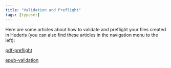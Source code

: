 ```yaml
---
title: "Validation and Preflight"
tags: [typeset]
---
```

 
<html><body><section data-type="chapter" class="hsecchapter" data-hederis-type="hsecchapter" id="intro-validation" data-pi-attrs="id: intro-validation; data-tags: typeset;" role="doc-chapter" data-tags="typeset" data-author-name=" " data-book-title=" " title="Validation and Preflight"><p class="hblkp" data-hederis-type="hblkp" id="pL96qd45h">Here are some articles about how to validate and preflight your files created in Hederis (you can also find these articles in the navigation menu to the left): </p><p class="hblkp" data-hederis-type="hblkp" id="pABo4k832"><a href="{% link _docs/pdf-preflight.md %}" class="hspana" data-hederis-type="hspana" id="poexVTWN5">pdf-preflight</a></p><p class="hblkp" data-hederis-type="hblkp" id="pCDQ8zPsS"><a href="{% link _docs/epub-validation.md %}" class="hspana" data-hederis-type="hspana" id="psLNR2ulk">epub-validation</a></p></section></body></html>
